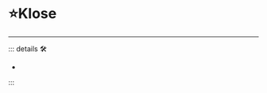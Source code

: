 # ⭐<labor>Klose</labor>

---

<!-- =================================================== -->
<!-- =================================================== -->
<!-- =================================================== -->
<!-- =================================================== -->
<!-- =================================================== -->
::: details 🛠

-

:::